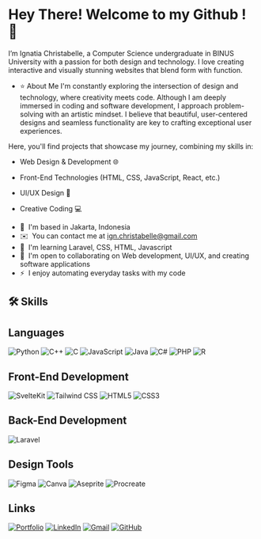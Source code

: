 Hey There! Welcome to my Github ! 🪼 
===========================================

I’m Ignatia Christabelle, a Computer Science undergraduate in BINUS University with a passion for both design and technology. I love creating interactive and visually stunning websites that blend form with function.

* ⭐️ About Me
I'm constantly exploring the intersection of design and technology, where creativity meets code. Although I am deeply immersed in coding and software development, I approach problem-solving with an artistic mindset. I believe that beautiful, user-centered designs and seamless functionality are key to crafting exceptional user experiences.

Here, you'll find projects that showcase my journey, combining my skills in:

- Web Design & Development 🌐

- Front-End Technologies (HTML, CSS, JavaScript, React, etc.)

- UI/UX Design 🎨

- Creative Coding 💻


* 📌  I'm based in Jakarta, Indonesia
* ✉️  You can contact me at [ign.christabelle@gmail.com](mailto:ign.christabelle@gmail.com)
* 🧠  I'm learning Laravel, CSS, HTML, Javascript
* 🤝  I'm open to collaborating on Web development, UI/UX, and creating software applications
* ⚡  I enjoy automating everyday tasks with my code

🛠️ Skills
------------------------------------------------------
  
## Languages
![Python](https://img.shields.io/badge/Python-3776AB?style=for-the-badge&logo=python&logoColor=white)
![C++](https://img.shields.io/badge/C++-00599C?style=for-the-badge&logo=cplusplus&logoColor=white)
![C](https://img.shields.io/badge/C-A8B9CC?style=for-the-badge&logo=c&logoColor=white)
![JavaScript](https://img.shields.io/badge/JavaScript-F7DF1E?style=for-the-badge&logo=javascript&logoColor=black)
![Java](https://img.shields.io/badge/Java-007396?style=for-the-badge&logo=java&logoColor=white)
![C#](https://img.shields.io/badge/C%23-239120?style=for-the-badge&logo=c-sharp&logoColor=white)
![PHP](https://img.shields.io/badge/PHP-777BB4?style=for-the-badge&logo=php&logoColor=white)
![R](https://img.shields.io/badge/R-276DC3?style=for-the-badge&logo=r&logoColor=white)

## Front-End Development
![SvelteKit](https://img.shields.io/badge/SvelteKit-FF3E00?style=for-the-badge&logo=svelte&logoColor=white)
![Tailwind CSS](https://img.shields.io/badge/Tailwind_CSS-06B6D4?style=for-the-badge&logo=tailwindcss&logoColor=white)
![HTML5](https://img.shields.io/badge/HTML5-E34F26?style=for-the-badge&logo=html5&logoColor=white)
![CSS3](https://img.shields.io/badge/CSS3-1572B6?style=for-the-badge&logo=css3&logoColor=white)

## Back-End Development
![Laravel](https://img.shields.io/badge/Laravel-EF4135?style=for-the-badge&logo=laravel&logoColor=white)

## Design Tools
![Figma](https://img.shields.io/badge/Figma-F24E1E?style=for-the-badge&logo=figma&logoColor=white)
![Canva](https://img.shields.io/badge/Canva-00C4CC?style=for-the-badge&logo=canva&logoColor=white)
![Aseprite](https://img.shields.io/badge/Aseprite-FFB61E?style=for-the-badge&logo=aseprite&logoColor=white)
![Procreate](https://img.shields.io/badge/Procreate-8E0C3E?style=for-the-badge&logo=procreate&logoColor=white)

## Links
[![Portfolio](https://img.shields.io/badge/Portfolio-0077B5?style=for-the-badge&logo=github&logoColor=white)](https://www.canva.com/design/DAGg7iNxGww/nux4pKZRwNF50_v83-v1fQ/edit?utm_content=DAGg7iNxGww&utm_campaign=designshare&utm_medium=link2&utm_source=sharebutton)
[![LinkedIn](https://img.shields.io/badge/LinkedIn-0077B5?style=for-the-badge&logo=linkedin&logoColor=white)](https://www.linkedin.com/in/ignatia-christabelle-a-h/)
[![Gmail](https://img.shields.io/badge/Gmail-D14836?style=for-the-badge&logo=gmail&logoColor=white)](mailto:ign.christabelle@gmail.com)
[![GitHub](https://img.shields.io/badge/GitHub-181717?style=for-the-badge&logo=github&logoColor=white)](https://github.com/belle000)



